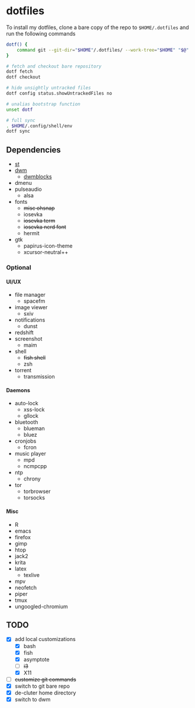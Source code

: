 # dotfiles

To install my dotfiles, clone a bare copy of the repo to `$HOME/.dotfiles` and run the
following commands
```sh
dotf() {
    command git --git-dir="$HOME"/.dotfiles/ --work-tree="$HOME" "$@"
}

# fetch and checkout bare repository
dotf fetch
dotf checkout

# hide unsightly untracked files
dotf config status.showUntrackedFiles no

# unalias bootstrap function
unset dotf

# full sync
. $HOME/.config/shell/env
dotf sync
```

## Dependencies

- [st](https://gitlab.com/i3wgnit/st-twl)
- [dwm](https://gitlab.com/i3wgnit/dwm-twl)
  - [dwmblocks](https://gitlab.com/i3wgnit/dwmblocks-twl)
- dmenu
- pulseaudio
  - alsa
- fonts
  - ~~misc ohsnap~~
  - iosevka
  - ~~iosevka term~~
  - ~~iosevka nerd font~~
  - hermit
- gtk
  - papirus-icon-theme
  - xcursor-neutral++

### Optional

#### UI/UX

- file manager
  - spacefm
- image viewer
  - sxiv
- notifications
  - dunst
- redshift
- screenshot
  - maim
- shell
  - ~~fish shell~~
  - zsh
- torrent
  - transmission

#### Daemons

- auto-lock
  - xss-lock
  - gllock
- bluetooth
  - blueman
  - bluez
- cronjobs
  - fcron
- music player
  - mpd
  - ncmpcpp
- ntp
  - chrony
- tor
  - torbrowser
  - torsocks

#### Misc

- R
- emacs
- firefox
- gimp
- htop
- jack2
- krita
- latex
  - texlive
- mpv
- neofetch
- piper
- tmux
- ungoogled-chromium

## TODO

- [x] add local customizations
  - [x] bash
  - [x] fish
  - [x] asymptote
  - [ ] ~~i3~~
  - [x] X11
- [ ] ~~customize git commands~~
- [x] switch to git bare repo
- [x] de-cluter home directory
- [x] switch to dwm
